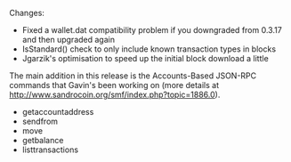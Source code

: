 Changes:
* Fixed a wallet.dat compatibility problem if you downgraded from 0.3.17 and then upgraded again
* IsStandard() check to only include known transaction types in blocks
* Jgarzik's optimisation to speed up the initial block download a little

The main addition in this release is the Accounts-Based JSON-RPC commands that Gavin's been working on (more details at http://www.sandrocoin.org/smf/index.php?topic=1886.0).  
* getaccountaddress
* sendfrom
* move
* getbalance
* listtransactions
